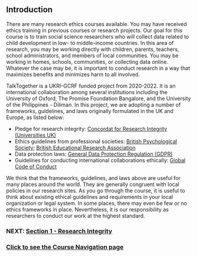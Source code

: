 ## Introduction

There are many research ethics courses available. You may have received ethics training in previous courses or research projects. Our goal for this course is to train social science researchers who will collect data related to child development in low- to middle-income countries. In this area of research, you may be working directly with children, parents, teachers, school administrators, and members of local communities. You may be working in homes, schools, communities, or collecting data online. Whatever the case may be, it is important to conduct research in a way that maximizes benefits and minimizes harm to all involved.

TalkTogether is a UKRI-GCRF funded project from 2020-2022. It is an international collaboration among several institutions including the University of Oxford, The Promise Foundation Bangalore, and the University of the Philippines - Diliman. In this project, we are adopting a number of frameworks, guidelines, and laws originally formulated in the UK and Europe, as listed below: 

- Pledge for research integrity: [Concordat for Research Integrity (Universities UK)](https://www.universitiesuk.ac.uk/policy-and-analysis/reports/Pages/the-concordat-for-research-integrity.aspx)
- Ethics guidelines from professional societies: [British Psychological Society](https://www.bps.org.uk/sites/www.bps.org.uk/files/Policy/Policy%20-%20Files/BPS%20Code%20of%20Ethics%20and%20Conduct%20%28Updated%20July%202018%29.pdf); [British Educational Research Association](https://www.bera.ac.uk/resources/all-publications/resources-for-researchers)
- Data protection laws: [General Data Protection Regulation (GDPR)](https://gdpr-info.eu/)
- Guidelines for conducting international collaborations ethically: [Global Code of Conduct](https://www.globalcodeofconduct.org/)

We think that the frameworks, guidelines, and laws above are useful for many places around the world. They are generally congruent with local policies in our research sites. As you go through the course, it is useful to think about existing ethical guidelines and requirements in your local organization or legal system. In some places, there may even be few or no ethics frameworks in place. Nevertheless, it is our responsibility as researchers to conduct our work at the highest standard.

### NEXT: [Section 1 - Research Integrity](integrity.md)
### [Click to see the Course Navigation page](toc.md)
